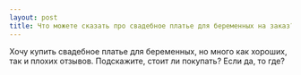 ```yaml
---
layout: post 
title: Что можете сказать про свадебное платье для беременных на заказ? 
--- 
```

Хочу купить свадебное платье для беременных, но много как хороших, так и плохих отзывов. Подскажите, стоит ли покупать? Если да, то где?